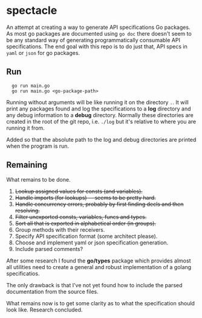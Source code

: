 # spectacle
An attempt at creating a way to generate API specifications Go packages. As most go packages are documented using `go doc` there doesn't seem to be any standard way of generating programmatically consumable API specifications. The end goal with this repo is to do just that, API specs in `yaml` or `json` for go packages.

## Run

```
  go run main.go
  go run main.go <go-package-path>
```
Running without arguments will be like running it on the directory `.`.
It will print any packages found and log the specifications to a **log** directory and
any debug information to a **debug** directory. Normally these directories are created in the
root of the git repo, i.e. `./log` but it's relative to where you are running it from.

Added so that the absolute path to the log and debug directories are printed when the program
is run.

## Remaining

What remains to be done.

  1. ~~Lookup assigned values for consts (and variables).~~
  2. ~~Handle imports (for lookups) -- seems to be pretty hard.~~
  3. ~~Handle concurrency errors, probably by first finding decls and then resolving.~~
  4. ~~Filter unexported consts, variables, funcs and types.~~
  5. ~~Sort all that is exported in alphabetical order (in groups).~~
  6. Group methods with their receivers.
  7. Specify API specification format (some architect please).
  8. Choose and implement yaml or json specification generation.
  9. Include parsed comments?

After some research I found the **go/types** package which provides almost all utilities need to create
a general and robust implementation of a golang specificatios.

The only drawback is that I've not yet found how to include the parsed documentation from the source files.

What remains now is to get some clarity as to what the specification should look like. Research concluded.
